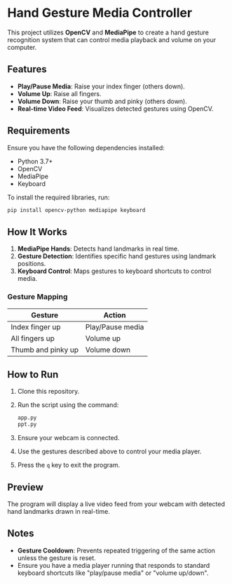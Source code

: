 
# Hand Gesture Media Controller

This project utilizes **OpenCV** and **MediaPipe** to create a hand gesture recognition system that can control media playback and volume on your computer.

## Features

- **Play/Pause Media**: Raise your index finger (others down).
- **Volume Up**: Raise all fingers.
- **Volume Down**: Raise your thumb and pinky (others down).
- **Real-time Video Feed**: Visualizes detected gestures using OpenCV.

## Requirements

Ensure you have the following dependencies installed:

- Python 3.7+
- OpenCV
- MediaPipe
- Keyboard

To install the required libraries, run:

```bash
pip install opencv-python mediapipe keyboard
```

## How It Works

1. **MediaPipe Hands**: Detects hand landmarks in real time.
2. **Gesture Detection**: Identifies specific hand gestures using landmark positions.
3. **Keyboard Control**: Maps gestures to keyboard shortcuts to control media.

### Gesture Mapping

| Gesture                    | Action                |
|----------------------------|-----------------------|
| Index finger up            | Play/Pause media      |
| All fingers up             | Volume up            |
| Thumb and pinky up         | Volume down          |

## How to Run

1. Clone this repository.
2. Run the script using the command:

   ```bash
   app.py
   ppt.py
   ```

3. Ensure your webcam is connected.
4. Use the gestures described above to control your media player.
5. Press the `q` key to exit the program.

## Preview

The program will display a live video feed from your webcam with detected hand landmarks drawn in real-time.

## Notes

- **Gesture Cooldown**: Prevents repeated triggering of the same action unless the gesture is reset.
- Ensure you have a media player running that responds to standard keyboard shortcuts like "play/pause media" or "volume up/down".
